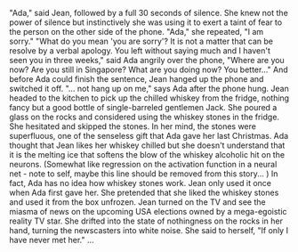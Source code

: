 "Ada," said Jean, followed by a full 30 seconds of silence. She knew not the power of silence but instinctively she was using it to exert a taint of fear to the person on the other side of the phone.
"Ada," she repeated, "I am sorry."
"What do you mean 'you are sorry'? It is not a matter that can be resolve by a verbal apology. You left without saying much and I haven't seen you in three weeks," said Ada angrily over the phone, "Where are you now? Are you still in Singapore? What are you doing now? You better..."
And before Ada could finish the sentence, Jean hanged up the phone and switched it off.
"... not hang up on me," says Ada after the phone hung.
Jean headed to the kitchen to pick up the chilled whiskey from the fridge, nothing fancy but a good bottle of single-barreled gentlemen Jack. She poured a glass on the rocks and considered using the whiskey stones in the fridge. She hesitated and skipped the stones. In her mind, the stones were superfluous, one of the senseless gift that Ada gave her last Christmas. Ada thought that Jean likes her whiskey chilled but she doesn't understand that it is the melting ice that softens the blow of the whiskey alcoholic hit on the neurons. (Somewhat like regression on the activation function in a neural net - note to self, maybe this line should be removed from this story... )
In fact, Ada has no idea how whiskey stones work. Jean only used it once when Ada first gave her. She pretended that she liked the whiskey stones and used it from the box unfrozen.
Jean turned on the TV and see the miasma of news on the upcoming USA elections owned by a mega-egoistic reality TV star. She drifted into the state of nothingness on the rocks in her hand, turning the newscasters into white noise.
She said to herself, "If only I have never met her."
...
